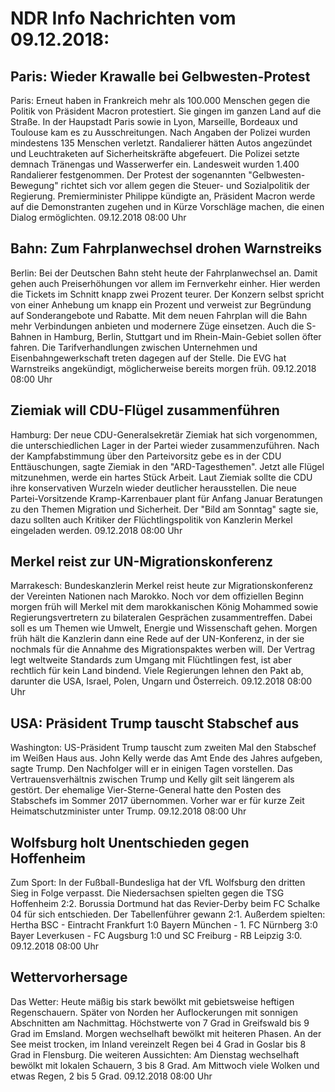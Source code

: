 # NDR Info Nachrichten vom 09.12.2018:


## Paris: Wieder Krawalle bei Gelbwesten-Protest
Paris: Erneut haben in Frankreich mehr als 100.000 Menschen gegen die Politik von Präsident Macron protestiert. Sie gingen im ganzen Land auf die Straße. In der Haupstadt Paris sowie in Lyon, Marseille, Bordeaux und Toulouse kam es zu Ausschreitungen. Nach Angaben der Polizei wurden mindestens 135 Menschen verletzt. Randalierer hätten Autos angezündet und Leuchtraketen auf Sicherheitskräfte abgefeuert. Die Polizei setzte demnach Tränengas und Wasserwerfer ein. Landesweit wurden 1.400 Randalierer festgenommen. Der Protest der sogenannten "Gelbwesten-Bewegung" richtet sich vor allem gegen die Steuer- und Sozialpolitik der Regierung. Premierminister Philippe kündigte an, Präsident Macron werde auf die Demonstranten zugehen und in Kürze Vorschläge machen, die einen Dialog ermöglichten. 09.12.2018 08:00 Uhr 

## Bahn: Zum Fahrplanwechsel drohen Warnstreiks
Berlin: Bei der Deutschen Bahn steht heute der Fahrplanwechsel an. Damit gehen auch Preiserhöhungen vor allem im Fernverkehr einher. Hier werden die Tickets im Schnitt knapp zwei Prozent teurer. Der Konzern selbst spricht von einer Anhebung um knapp ein Prozent und verweist zur Begründung auf Sonderangebote und Rabatte. Mit dem neuen Fahrplan will die Bahn mehr Verbindungen anbieten und modernere Züge einsetzen. Auch die S-Bahnen in Hamburg, Berlin, Stuttgart und im Rhein-Main-Gebiet sollen öfter fahren. Die Tarifverhandlungen zwischen Unternehmen und Eisenbahngewerkschaft treten dagegen auf der Stelle. Die EVG hat Warnstreiks angekündigt, möglicherweise bereits morgen früh. 09.12.2018 08:00 Uhr 

## Ziemiak will CDU-Flügel zusammenführen
Hamburg: Der neue CDU-Generalsekretär Ziemiak hat sich vorgenommen, die unterschiedlichen Lager in der Partei wieder zusammenzuführen. Nach der Kampfabstimmung über den Parteivorsitz gebe es in der CDU Enttäuschungen, sagte Ziemiak in den "ARD-Tagesthemen". Jetzt alle Flügel mitzunehmen, werde ein hartes Stück Arbeit. Laut Ziemiak sollte die CDU ihre konservativen Wurzeln wieder deutlicher herausstellen. Die neue Partei-Vorsitzende Kramp-Karrenbauer plant für Anfang Januar Beratungen zu den Themen Migration und Sicherheit. Der "Bild am Sonntag" sagte sie, dazu sollten auch Kritiker der Flüchtlingspolitik von Kanzlerin Merkel eingeladen werden. 09.12.2018 08:00 Uhr 

## Merkel reist zur UN-Migrationskonferenz
Marrakesch: Bundeskanzlerin Merkel reist heute zur Migrationskonferenz der Vereinten Nationen nach Marokko. Noch vor dem offiziellen Beginn morgen früh will Merkel mit dem marokkanischen König Mohammed sowie Regierungsvertretern zu bilateralen Gesprächen zusammentreffen. Dabei soll es um Themen wie Umwelt, Energie und Wissenschaft gehen. Morgen früh hält die Kanzlerin dann eine Rede auf der UN-Konferenz, in der sie nochmals für die Annahme des Migrationspaktes werben will. Der Vertrag legt weltweite Standards zum Umgang mit Flüchtlingen fest, ist aber rechtlich für kein Land bindend. Viele Regierungen lehnen den Pakt ab, darunter die USA, Israel, Polen, Ungarn und Österreich. 09.12.2018 08:00 Uhr 

## USA: Präsident Trump tauscht Stabschef aus
Washington: US-Präsident Trump tauscht zum zweiten Mal den Stabschef im Weißen Haus aus. John Kelly werde das Amt Ende des Jahres aufgeben, sagte Trump. Den Nachfolger will er in einigen Tagen vorstellen. Das Vertrauensverhältnis zwischen Trump und Kelly gilt seit längerem als gestört. Der ehemalige Vier-Sterne-General hatte den Posten des Stabschefs im Sommer 2017 übernommen. Vorher war er für kurze Zeit Heimatschutzminister unter Trump. 09.12.2018 08:00 Uhr 

## Wolfsburg holt Unentschieden gegen Hoffenheim
Zum Sport: In der Fußball-Bundesliga hat der VfL Wolfsburg den dritten Sieg in Folge verpasst. Die Niedersachsen spielten gegen die TSG Hoffenheim 2:2. Borussia Dortmund hat das Revier-Derby beim FC Schalke 04 für sich entschieden. Der Tabellenführer gewann 2:1. Außerdem spielten: Hertha BSC - Eintracht Frankfurt  1:0
Bayern München - 1. FC Nürnberg 3:0
Bayer Leverkusen - FC Augsburg 1:0
und SC Freiburg - RB Leipzig 3:0. 09.12.2018 08:00 Uhr 

## Wettervorhersage
Das Wetter: Heute mäßig bis stark bewölkt mit gebietsweise heftigen Regenschauern. Später von Norden her Auflockerungen mit sonnigen Abschnitten am Nachmittag. Höchstwerte von 7 Grad in Greifswald bis 9 Grad im Emsland. Morgen wechselhaft bewölkt mit heiteren Phasen. An der See meist trocken, im Inland vereinzelt Regen bei 4 Grad in Goslar bis 8 Grad in Flensburg. Die weiteren Aussichten: Am Dienstag wechselhaft bewölkt mit lokalen Schauern, 3 bis 8 Grad. Am Mittwoch viele Wolken und etwas Regen, 2 bis 5 Grad. 09.12.2018 08:00 Uhr 
